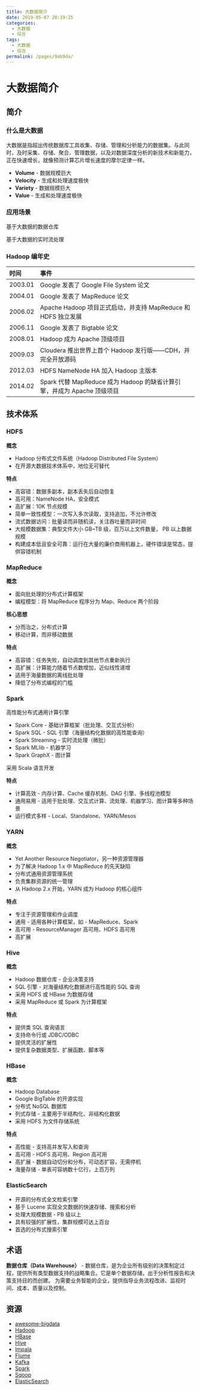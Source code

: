 ```yaml
---
title: 大数据简介
date: 2019-05-07 20:19:25
categories:
  - 大数据
  - 综合
tags:
  - 大数据
  - 综合
permalink: /pages/9ab9da/
---
```


# 大数据简介

## 简介

### 什么是大数据

大数据是指超出传统数据库工具收集、存储、管理和分析能力的数据集。与此同时，及时采集、存储、聚合、管理数据，以及对数据深度分析的新技术和新能力，正在快速增长，就像预测计算芯片增长速度的摩尔定律一样。

- **Volume** - 数据规模巨大
- **Velocity** - 生成和处理速度极快
- **Variety** - 数据规模巨大
- **Value** - 生成和处理速度极快

### 应用场景

基于大数据的数据仓库

基于大数据的实时流处理

### Hadoop 编年史

| 时间    | 事件                                                                    |
| :------ | :---------------------------------------------------------------------- |
| 2003.01 | Google 发表了 Google File System 论文                                   |
| 2004.01 | Google 发表了 MapReduce 论文                                            |
| 2006.02 | Apache Hadoop 项目正式启动，并支持 MapReduce 和 HDFS 独立发展           |
| 2006.11 | Google 发表了 Bigtable 论文                                             |
| 2008.01 | Hadoop 成为 Apache 顶级项目                                             |
| 2009.03 | Cloudera 推出世界上首个 Hadoop 发行版——CDH，并完全开放源码              |
| 2012.03 | HDFS NameNode HA 加入 Hadoop 主版本                                     |
| 2014.02 | Spark 代替 MapReduce 成为 Hadoop 的缺省计算引擎，并成为 Apache 顶级项目 |

## 技术体系

### HDFS

**概念**

- Hadoop 分布式文件系统（Hadoop Distributed File System）
- 在开源大数据技术体系中，地位无可替代

**特点**

- 高容错：数据多副本，副本丢失后自动恢复
- 高可用：NameNode HA，安全模式
- 高扩展：10K 节点规模
- 简单一致性模型：一次写入多次读取，支持追加，不允许修改
- 流式数据访问：批量读而非随机读，关注吞吐量而非时间
- 大规模数据集：典型文件大小 GB\~TB 级，百万以上文件数量， PB 以上数据规模
- 构建成本低且安全可靠：运行在大量的廉价商用机器上，硬件错误是常态，提供容错机制

### MapReduce

**概念**

- 面向批处理的分布式计算框架
- 编程模型：将 MapReduce 程序分为 Map、Reduce 两个阶段

**核心思想**

- 分而治之，分布式计算
- 移动计算，而非移动数据

**特点**

- 高容错：任务失败，自动调度到其他节点重新执行
- 高扩展：计算能力随着节点数增加，近似线性递增
- 适用于海量数据的离线批处理
- 降低了分布式编程的门槛

### Spark

高性能分布式通用计算引擎

- Spark Core - 基础计算框架（批处理、交互式分析）
- Spark SQL - SQL 引擎（海量结构化数据的高性能查询）
- Spark Streaming - 实时流处理（微批）
- Spark MLlib - 机器学习
- Spark GraphX - 图计算

采用 Scala 语言开发

**特点**

- 计算高效 - 内存计算、Cache 缓存机制、DAG 引擎、多线程池模型
- 通用易用 - 适用于批处理、交互式计算、流处理、机器学习、图计算等多种场景
- 运行模式多样 - Local、Standalone、YARN/Mesos

### YARN

**概念**

- Yet Another Resource Negotiator，另一种资源管理器
- 为了解决 Hadoop 1.x 中 MapReduce 的先天缺陷
- 分布式通用资源管理系统
- 负责集群资源的统一管理
- 从 Hadoop 2.x 开始，YARN 成为 Hadoop 的核心组件

**特点**

- 专注于资源管理和作业调度
- 通用 - 适用各种计算框架，如 - MapReduce、Spark
- 高可用 - ResourceManager 高可用、HDFS 高可用
- 高扩展

### Hive

**概念**

- Hadoop 数据仓库 - 企业决策支持
- SQL 引擎 - 对海量结构化数据进行高性能的 SQL 查询
- 采用 HDFS 或 HBase 为数据存储
- 采用 MapReduce 或 Spark 为计算框架

**特点**

- 提供类 SQL 查询语言
- 支持命令行或 JDBC/ODBC
- 提供灵活的扩展性
- 提供复杂数据类型、扩展函数、脚本等

### HBase

**概念**

- Hadoop Database
- Google BigTable 的开源实现
- 分布式 NoSQL 数据库
- 列式存储 - 主要用于半结构化、非结构化数据
- 采用 HDFS 为文件存储系统

**特点**

- 高性能 - 支持高并发写入和查询
- 高可用 - HDFS 高可用、Region 高可用
- 高扩展 - 数据自动切分和分布，可动态扩容，无需停机
- 海量存储 - 单表可容纳数十亿行，上百万列

### ElasticSearch

- 开源的分布式全文检索引擎
- 基于 Lucene 实现全文数据的快速存储、搜索和分析
- 处理大规模数据 - PB 级以上
- 具有较强的扩展性，集群规模可达上百台
- 首选的分布式搜索引擎

## 术语

**数据仓库（Data Warehouse）** - 数据仓库，是为企业所有级别的决策制定过程，提供所有类型数据支持的战略集合。它是单个数据存储，出于分析性报告和决策支持目的而创建。 为需要业务智能的企业，提供指导业务流程改进、监视时间、成本、质量以及控制。

## 资源

- [awesome-bigdata](https://github.com/onurakpolat/awesome-bigdata)
- [Hadoop](http://hadoop.apache.org/)
- [HBase](http://hbase.apache.org/)
- [Hive](http://hive.apache.org/)
- [Impala](http://impala.apache.org/)
- [Flume](http://flume.apache.org/)
- [Kafka](http://kafka.apache.org/)
- [Spark](http://spark.apache.org/)
- [Sqoop](http://sqoop.apache.org/)
- [ElasticSearch](https://www.elastic.co/guide/index.html)